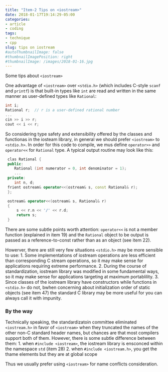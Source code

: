 ```yaml
---
title: "Item-2 Tips on <iostream>"
date: 2018-01-17T19:14:29-05:00
categories:
- article
- coding
tags:
- technique
- cpp
slug: tips on iostream
#autoThumbnailImage: false
#thumbnailImagePosition: right
#thumbnailImage: /images/2018-01-16.jpg
---
```


Some tips about `<iostream>`
<!--more-->

One advantage of `<iostream>` over `<stdio.h>` (which includes C-style `scanf` and `printf`) is that built-in types like `int` are read and written in the same manner as user-defined types like `Rational`:

```cpp
int i;
Rational r;  // r is a user-defined rational number
...
cin >> i >> r;
cout << i << r;
```

So considering type safety and extensibility offered by the classes and functionas in the iosteam library, in general we should prefer `<iostream>` to `<stdio.h>`. In order for this code to compile, we mus define `operator>>` and `operator<<` for `Rational` type. A typical output routine may look like this:

```cpp
 clas Rational {
 public:
    Rational (int numerator = 0, int denominator = 1);
    ...
 private:
    int n, d;
 frient ostream& operator<<(ostream& s, const Rational& r);
 };

 ostream& operator<<(ostream& s, Rational& r) 
 {
     s << r.n << '/' << r.d;
     return s;
 }
```

There are some subtle points worth attention: `operator<<` is not a member function (explained in item 19) and the `Rational` object to be output is passed as a reference-to-const rather than as an object (see item 22).

Howerver, there are still very few situations `<stdio.h>` may be more sensible to use:
    1. Some implementations of iostream operations are less efficient than corresponding C stream operations, so it may make sense for applications requiring extreme performance.
    2. During the course of standardization, iostream library was modified in some fundamental ways, so it may make sense for applications targeting at maximum portablility.
    3. Since classes of the iostream library have constructors while functions in `<stdio.h>` do not, bwhen concerning about initialization order of static objects (see item 47) the standard C library may be more useful for you can always call it with impunity.

### By the way

Technically speaking, the standardizatoin committee eliminated `<iostream.h>` in favor of `<iostream>` when they truncated the names of the other non-C standard header names, but chances are that most compilers support both of them. However, there is some subtle difference between them:
    1. when `#include <iostream>`, the iostream library is ensconced within the namespace `std` (item 28)
    2. when `#include <iostream.h>`, you get the thame elements but they are at global scope

Thus we usually prefer using `<iostream>` for name conflicts consideration.